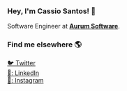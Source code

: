 ### Hey, I'm Cassio Santos! 👋

Software Engineer at [**Aurum Software**](https://github.com/aurumsoftware).

### Find me elsewhere 🌎

[🐦 Twitter](https://twitter.com/cassiosantos) <br />
[💼: LinkedIn](https://www.linkedin.com/in/cassiodossantos) <br>
[📸: Instagram](https://instagram.com/cassio_santos_rj) <br />
